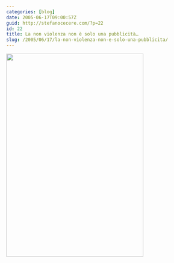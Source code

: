 ```yaml
---
categories: [blog]
date: 2005-06-17T09:00:57Z
guid: http://stefanocecere.com/?p=22
id: 22
title: La non violenza non è solo una pubblicità…
slug: /2005/06/17/la-non-violenza-non-e-solo-una-pubblicita/
---
```


[<img src="http://www.lasvolta.org/FOTO/6noviolenza04/images/DSC_0042.jpg" width="364" height="540" />](http://www.iosonononviolento.it/)